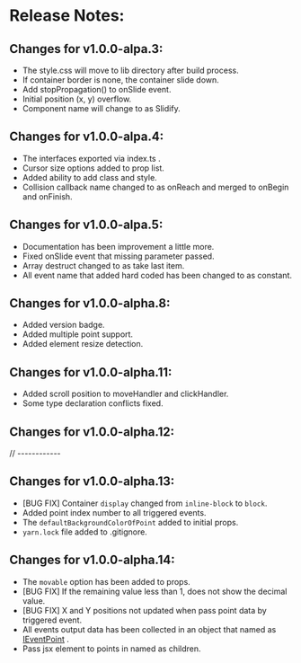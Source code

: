 # Release Notes:

## Changes for v1.0.0-alpa.3:

- The style.css will move to lib directory after build process.
- If container border is none, the container slide down.
- Add stopPropagation() to onSlide event.
- Initial position (x, y) overflow.
- Component name will change to as Slidify.

## Changes for v1.0.0-alpa.4:

- The interfaces exported via index.ts .
- Cursor size options added to prop list.
- Added ability to add class and style.
- Collision callback name changed to as onReach and merged to onBegin and onFinish.

## Changes for v1.0.0-alpa.5:

- Documentation has been improvement a little more.
- Fixed onSlide event that missing parameter passed.
- Array destruct changed to as take last item.
- All event name that added hard coded has been changed to as constant.

## Changes for v1.0.0-alpha.8:

- Added version badge.
- Added multiple point support.
- Added element resize detection.

## Changes for v1.0.0-alpha.11:

- Added scroll position to moveHandler and clickHandler.
- Some type declaration conflicts fixed.

## Changes for v1.0.0-alpha.12:

// ------------

## Changes for v1.0.0-alpha.13:

- [BUG FIX] Container `display` changed from `inline-block` to `block`.
- Added point index number to all triggered events.
- The `defaultBackgroundColorOfPoint`  added to initial props.
- `yarn.lock` file added to .gitignore.

## Changes for v1.0.0-alpha.14:
- The `movable` option has been added to props.
- [BUG FIX] If the remaining value less than 1, does not show the decimal value.
- [BUG FIX] X and Y positions not updated when pass point data by triggered event.
- All events output data has been collected in an object that named as [IEventPoint](https://github.com/atayahmet/react-slidify#IEventPoint) .
- Pass jsx element to points in named as children.